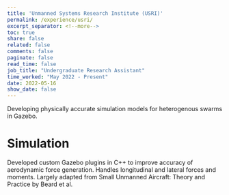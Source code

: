 ```yaml
---
title: 'Unmanned Systems Research Institute (USRI)'
permalink: /experience/usri/
excerpt_separator: <!--more-->
toc: true
share: false
related: false
comments: false
paginate: false
read_time: false
job_title: "Undergraduate Research Assistant"
time_worked: "May 2022 - Present"
date: 2022-05-16
show_date: false
---
```


Developing physically accurate simulation models for heterogenous swarms in Gazebo.
<!--more-->

# Simulation

Developed custom Gazebo plugins in C++ to improve accuracy of aerodynamic force generation. Handles longitudinal and lateral forces and moments. Largely adapted from Small Unmanned Aircraft: Theory and Practice by Beard et al.
